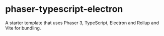 # phaser-typescript-electron
A starter template that uses Phaser 3, TypeScript, Electron and Rollup and Vite for bundling. 
